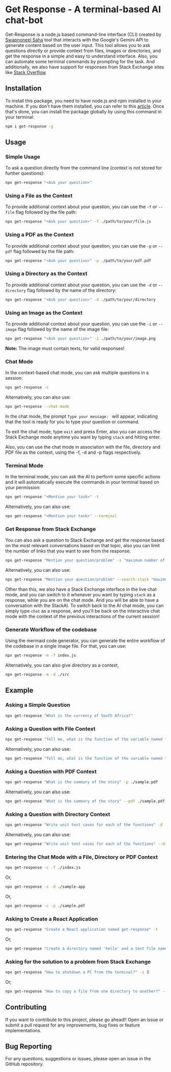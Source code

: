# **Get Response** - A terminal-based AI chat-bot

Get-Response is a node.js based command-line interface (CLI) created by [Swapnoneel Saha](https://x.com/swapnoneel123) tool that interacts with the Google's Gemini API to generate content based on the user input. This tool allows you to ask questions directly or provide context from files, images or directories, and get the response in a simple and easy to understand interface. Also, you can automate some terminal commands by prompting for the task. And additionally, we also have support for responses from Stack Exchange sites like [Stack Overflow](https://stackoverflow.com)

## Installation

To install this package, you need to have node.js and npm installed in your machine. If you don't have them installed, you can refer to this [article](https://swapnoneel.hashnode.dev/nodejs-npm-nvm). Once that's done, you can install the package globally by using this command in your terminal:

```sh
npm i get-response -g
```

## Usage

### Simple Usage

To ask a question directly from the command line (context is not stored for further questions):

```sh
npx get-response "<Ask your question>"
```

### Using a File as the Context

To provide additional context about your question, you can use the `-f` or `--file` flag followed by the file path:

```sh
npx get-response "<Ask your question>" -f ./path/to/your/file.js
```

### Using a PDF as the Context

To provide additional context about your question, you can use the `-p` or `--pdf` flag followed by the file path:

```sh
npx get-response "<Ask your question>" -p ./path/to/your/pdf.pdf
```

### Using a Directory as the Context

To provide additional context about your question, you can use the `-d` or `--directory` flag followed by the name of the directory:

```sh
npx get-response "<Ask your question>" -d ./path/to/your/directory
```

### Using an Image as the Context

To provide additional context about your question, you can use the `-i` or `--image` flag followed by the name of the image file:

```sh
npx get-response "<Ask your question>" -i ./path/to/your/image.png
```

**Note:** The image must contain texts, for valid responses!

### Chat Mode

In the context-based chat mode, you can ask multiple questions in a session:

```sh
npx get-response -c
```

Alternatively, you can also use:

```sh
npx get-response --chat-mode
```

In the chat mode, the prompt `Type your message: ` will appear, indicating that the tool is ready for you to type your question or command.

To exit the chat mode, type `exit` and press Enter, also you can access the Stack Exchange mode anytime you want by typing `stack` and hitting enter.

Also, you can use the chat mode in association with the file, directory and PDF file as the context, using the -f, -d and -p flags respectively.

### Terminal Mode

In the terminal mode, you can ask the AI to perform some specific actions and it will automatically execute the commands in your terminal based on your permission:

```sh
npx get-response "<Mention your task>" -t
```

Alternatively, you can also use:

```sh
npx get-response "<Mention your task>" --terminal
```

### Get Response from Stack Exchange

You can also ask a question to Stack Exchange and get the response based on the most relevant conversations based on that topic, also you can limit the number of links that you want to see from the response.

```sh
npx get-response "Mention your question/problem" -s "maximum number of links"
```

Alternatively, you can also use:

```sh
npx get-response "Mention your question/problem" --search-stack "maximum number of links"
```

Other than this, we also have a Stack Exchange interface in the live chat mode, and you can switch to it whenever you want by typing `stack` as a response, while you are on the chat mode. And you will be able to have a conversation with the StackAI. To switch back to the AI chat mode, you can simply type `chat` as a response, and you'll be back on the interactive chat mode with the context of the previous interactions of the current session!

### Generate Workflow of the codebase

Using the mermaid code generator, you can generate the entire workflow of the codebase in a single image file. For that, you can use:

```sh
npx get-response -m -f index.js
```

Alternatively, you can also give directory as a context,

```sh
npx get-response -m -d ./src
```

## Example

### Asking a Simple Question

```sh
npx get-response "What is the currency of South Africa?"
```

### Asking a Question with File Context

```sh
npx get-response "Tell me, what is the function of the variable named toggleMode" -f ./index.js
```

Alternatively, you can also use:

```sh
npx get-response "Tell me, what is the function of the variable named toggleMode" --file ./index.js
```

### Asking a Question with PDF Context

```sh
npx get-response "What is the summary of the story" -p ./sample.pdf
```

Alternatively, you can also use:

```sh
npx get-response "What is the summary of the story" --pdf ./sample.pdf
```

### Asking a Question with Directory Context

```sh
npx get-response "Write unit test cases for each of the functions" -d ./sample-app
```

Alternatively, you can also use:

```sh
npx get-response "Write unit test cases for each of the functions" --directory ./sample-app
```

### Entering the Chat Mode with a File, Directory or PDF Context

```sh
npx get-response -c -f ./index.js
```

Or,

```sh
npx get-response -c -d ./sample-app
```

Or,

```sh
npx get-response -c -p ./sample.pdf
```

### Asking to Create a React Application

```sh
npx get-response "Create a React application named get-response" -t
```

Or,

```sh
npx get-response "Create a directory named 'hello' and a text file named 'hi' inside it" --terminal
```

### Asking for the solution to a problem from Stack Exchange

```sh
npx get-response "How to shutdown a PC from the terminal?" -s 3
```

Or,

```sh
npx get-response "How to copy a file from one directory to another?" --search-stack 10
```

## Contributing

If you want to contribute to this project, please go ahead!! Open an issue or submit a pull request for any improvements, bug fixes or feature implementations.

## Bug Reporting

For any questions, suggestions or issues, please open an issue in the GitHub repository.
